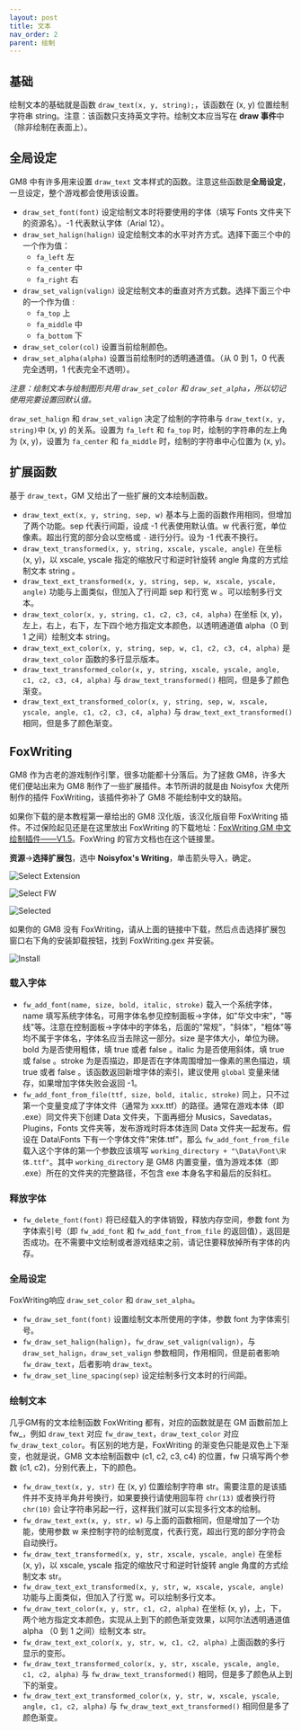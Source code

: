 ```yaml
---
layout: post
title: 文本
nav_order: 2
parent: 绘制
---
```


## 基础

绘制文本的基础就是函数 `draw_text(x, y, string);`，该函数在 (x, y) 位置绘制字符串 string。注意：该函数只支持英文字符。绘制文本应当写在 **draw 事件**中（除非绘制在表面上）。

## 全局设定

GM8 中有许多用来设置 `draw_text` 文本样式的函数。注意这些函数是**全局设定**，一旦设定，整个游戏都会使用该设置。

* `draw_set_font(font)` 设定绘制文本时将要使用的字体（填写 Fonts 文件夹下的资源名）。-1 代表默认字体（Arial 12）。
* `draw_set_halign(halign)` 设定绘制文本的水平对齐方式。选择下面三个中的一个作为值：
  * `fa_left` 左
  * `fa_center` 中
  * `fa_right` 右
* `draw_set_valign(valign)` 设定绘制文本的垂直对齐方式数。选择下面三个中的一个作为值 :
  * `fa_top` 上
  * `fa_middle` 中
  * `fa_bottom` 下
* `draw_set_color(col)` 设置当前绘制颜色。
* `draw_set_alpha(alpha)` 设置当前绘制时的透明通道值。（从 0 到 1，0 代表完全透明，1 代表完全不透明）。

*注意：绘制文本与绘制图形共用 `draw_set_color` 和 `draw_set_alpha`，所以切记使用完要设置回默认值。*

`draw_set_halign` 和 `draw_set_valign` 决定了绘制的字符串与 `draw_text(x, y, string)`中 (x, y) 的关系。设置为 `fa_left` 和 `fa_top` 时，绘制的字符串的左上角为 (x, y)，设置为 `fa_center` 和 `fa_middle` 时，绘制的字符串中心位置为 (x, y)。

## 扩展函数

基于 `draw_text`，GM 又给出了一些扩展的文本绘制函数。

* `draw_text_ext(x, y, string, sep, w)` 基本与上面的函数作用相同，但增加了两个功能。sep 代表行间距，设成 -1 代表使用默认值。w 代表行宽，单位像素。超出行宽的部分会以空格或 `-` 进行分行。设为 -1 代表不换行。
* `draw_text_transformed(x, y, string, xscale, yscale, angle)` 在坐标 (x, y)，以 xscale, yscale 指定的缩放尺寸和逆时针旋转 angle 角度的方式绘制文本 string 。
* `draw_text_ext_transformed(x, y, string, sep, w, xscale, yscale, angle)` 功能与上面类似，但加入了行间距 sep 和行宽 w 。可以绘制多行文本。
* `draw_text_color(x, y, string, c1, c2, c3, c4, alpha)` 在坐标 (x, y)，左上，右上，右下，左下四个地方指定文本颜色，以透明通道值 alpha（0 到 1 之间）绘制文本 string。
* `draw_text_ext_color(x, y, string, sep, w, c1, c2, c3, c4, alpha)` 是 `draw_text_color` 函数的多行显示版本。
* `draw_text_transformed_color(x, y, string, xscale, yscale, angle, c1, c2, c3, c4, alpha)` 与 `draw_text_transformed()` 相同，但是多了颜色渐变。
* `draw_text_ext_transformed_color(x, y, string, sep, w, xscale, yscale, angle, c1, c2, c3, c4, alpha)` 与 `draw_text_ext_transformed()` 相同，但是多了颜色渐变。

## FoxWriting

GM8 作为古老的游戏制作引擎，很多功能都十分落后。为了拯救 GM8，许多大佬们便站出来为 GM8 制作了一些扩展插件。本节所讲的就是由 Noisyfox 大佬所制作的插件 FoxWriting，该插件弥补了 GM8 不能绘制中文的缺陷。

如果你下载的是本教程第一章给出的 GM8 汉化版，该汉化版自带 FoxWriting 插件。不过保险起见还是在这里放出 FoxWriting 的下载地址：[FoxWriting GM 中文绘制插件——V1.5](https://www.noisyfox.io/fox-writing-gamemaker.html)。FoxWring 的官方文档也在这个链接里。

**资源**->**选择扩展包**，选中 **Noisyfox\'s Writing**，单击箭头导入，确定。

![Select Extension](/assets/images/draw/select_extension.png)

![Select FW](/assets/images/draw/select_fw.png)

![Selected](/assets/images/draw/selected.png)

如果你的 GM8 没有 FoxWriting，请从上面的链接中下载，然后点击选择扩展包窗口右下角的安装卸载按钮，找到 FoxWriting.gex 并安装。

![Install](/assets/images/draw/install.png)

### 载入字体

* `fw_add_font(name, size, bold, italic, stroke)` 载入一个系统字体，name 填写系统字体名，可用字体名参见控制面板->字体，如"华文中宋"，"等线"等。注意在控制面板->字体中的字体名，后面的"常规"，"斜体"，"粗体"等均不属于字体名，字体名应当去除这一部分。size 是字体大小，单位为磅。bold 为是否使用粗体，填 true 或者 false 。italic 为是否使用斜体，填 true 或 false 。stroke 为是否描边，即是否在字体周围增加一像素的黑色描边，填 true 或者 false 。该函数返回新增字体的索引，建议使用 `global` 变量来储存，如果增加字体失败会返回 -1。
* `fw_add_font_from_file(ttf, size, bold, italic, stroke)` 同上，只不过第一个变量变成了字体文件（通常为 xxx.ttf）的路径。通常在游戏本体（即 .exe）同文件夹下创建 Data 文件夹，下面再细分 Musics，Savedatas，Plugins，Fonts 文件夹等，发布游戏时将本体连同 Data 文件夹一起发布。假设在 Data\Fonts 下有一个字体文件"宋体.ttf"，那么 `fw_add_font_from_file` 载入这个字体的第一个参数应该填写 `working_directory + "\Data\Font\宋体.ttf"`。其中 `working_directory` 是 GM8 内置变量，值为游戏本体（即 .exe）所在的文件夹的完整路径，不包含 exe 本身名字和最后的反斜杠。

### 释放字体

* `fw_delete_font(font)` 将已经载入的字体销毁，释放内存空间，参数 font 为字体索引号（即 `fw_add_font` 和 `fw_add_font_from_file` 的返回值），返回是否成功。在不需要中文绘制或者游戏结束之前，请记住要释放掉所有字体的内存。

### 全局设定

FoxWriting响应 `draw_set_color` 和 `draw_set_alpha`。

* `fw_draw_set_font(font)` 设置绘制文本所使用的字体，参数 font 为字体索引号。
* `fw_draw_set_halign(halign)`，`fw_draw_set_valign(valign)`，与 `draw_set_halign`，`draw_set_valign` 参数相同，作用相同，但是前者影响 `fw_draw_text`，后者影响 `draw_text`。
* `fw_draw_set_line_spacing(sep)` 设定绘制多行文本时的行间距。

### 绘制文本

几乎GM有的文本绘制函数 FoxWriting 都有，对应的函数就是在 GM 函数前加上 fw_，例如 `draw_text` 对应 `fw_draw_text`，`draw_text_color` 对应 `fw_draw_text_color`。有区别的地方是，FoxWriting 的渐变色只能是双色上下渐变，也就是说，GM8 文本绘制函数中 (c1, c2, c3, c4) 的位置，fw 只填写两个参数 (c1, c2)，分别代表上，下的颜色。

* `fw_draw_text(x, y, str)` 在 (x, y) 位置绘制字符串 str。需要注意的是该插件并不支持半角井号换行，如果要换行请使用回车符 `chr(13)` 或者换行符 `chr(10)` 会让字符串另起一行，这样我们就可以实现多行文本的绘制。
* `fw_draw_text_ext(x, y, str, w)` 与上面的函数相同，但是增加了一个功能，使用参数 w 来控制字符的绘制宽度，代表行宽，超出行宽的部分字符会自动换行。
* `fw_draw_text_transformed(x, y, str, xscale, yscale, angle)` 在坐标 (x, y)，以 xscale, yscale 指定的缩放尺寸和逆时针旋转 angle 角度的方式绘制文本 str。
* `fw_draw_text_ext_transformed(x, y, str, w, xscale, yscale, angle)` 功能与上面类似，但加入了行宽 w。可以绘制多行文本。
* `fw_draw_text_color(x, y, str, c1, c2, alpha)` 在坐标 (x, y)，上，下，两个地方指定文本颜色，实现从上到下的颜色渐变效果，以阿尔法透明通道值 alpha （0 到 1 之间）绘制文本 str。
* `fw_draw_text_ext_color(x, y, str, w, c1, c2, alpha)` 上面函数的多行显示的变形。
* `fw_draw_text_transformed_color(x, y, str, xscale, yscale, angle, c1, c2, alpha)` 与 `fw_draw_text_transformed()` 相同，但是多了颜色从上到下的渐变。
* `fw_draw_text_ext_transformed_color(x, y, str, w, xscale, yscale, angle, c1, c2, alpha)` 与 `fw_draw_text_ext_transformed()` 相同但是多了颜色渐变。
